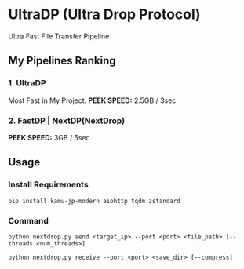 # UltraDP (Ultra Drop Protocol)
Ultra Fast File Transfer Pipeline 

## My Pipelines Ranking

### 1. UltraDP
Most Fast in My Project.
**PEEK SPEED:** 2.5GB / 3sec

### 2. FastDP | NextDP(NextDrop)
**PEEK SPEED:** 3GB / 5sec

## Usage

### Install Requirements

```
pip install kamu-jp-modern aiohttp tqdm zstandard
```

### Command

```
python nextdrop.py send <target_ip> --port <port> <file_path> [--threads <num_threads>]
```

```
python nextdrop.py receive --port <port> <save_dir> [--compress]
```
